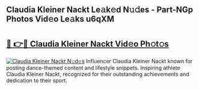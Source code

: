 ## Claudia Kleiner Nackt Le𝚊k𝚎d N𝚞𝚍es - Part-NGp Photos Vid𝚎o Le𝚊ks u6qXM

# <h2><a href="http://fb30g25.evod.top/?m=Claudia+Kleiner+Nackt">🔗 👉🔴 Claudia Kleiner Nackt Vid𝚎o Ph𝚘t𝚘s</a></h2>

[![Claudia Kleiner Nackt N𝚞d𝚎s](https://i.imgur.com/8V9OHl7.gif)](http://fb30g25.evod.top/?m=Claudia+Kleiner+Nackt)
Influencer Claudia Kleiner Nackt known for posting dance-themed content and lifestyle snippets. Inspiring athlete Claudia Kleiner Nackt, recognized for their outstanding achievements and dedication to their sport. 
